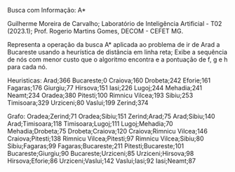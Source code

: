 Busca com Informação: A*

Guilherme Moreira de Carvalho;
Laboratório de Inteligência Artificial - T02 (2023.1);
Prof. Rogerio Martins Gomes, DECOM - CEFET MG.

Representa a operação da busca A* aplicada ao problema de ir
de Arad a Bucareste usando a heurística de distância em linha reta;
Exibe a sequência de nós com menor custo que o algoritmo encontra e
a pontuação de f, g e h para cada nó.
 
Heuristicas:
	Arad;366
	Bucareste;0
	Craiova;160
	Drobeta;242
	Eforie;161
	Fagaras;176
	Giurgiu;77
	Hirsova;151
	Iasi;226
	Lugoj;244
	Mehadia;241
	Neamt;234
	Oradea;380
	Pitesti;100
	Rimnicu Vilcea;193
	Sibiu;253
	Timisoara;329
	Urziceni;80
	Vaslui;199
	Zerind;374
	
Grafo:
	Oradea;Zerind;71
	Oradea;Sibiu;151
	Zerind;Arad;75
	Arad;Sibiu;140
	Arad;Timisoara;118
	Timisoara;Lugoj;111
	Lugoj;Mehadia;70
	Mehadia;Drobeta;75
	Drobeta;Craiova;120
	Craiova;Rimnicu Vilcea;146
	Craiova;Pitesti;138
	Rimnicu Vilcea;Pitesti;97
	Rimnicu Vilcea;Sibiu;80
	Sibiu;Fagaras;99
	Fagaras;Bucareste;211
	Pitesti;Bucareste;101
	Bucareste;Giurgiu;90
	Bucareste;Urziceni;85
	Urziceni;Hirsova;98
	Hirsova;Eforie;86
	Urziceni;Vaslui;142
	Vaslui;Iasi;92
	Iasi;Neamt;87
